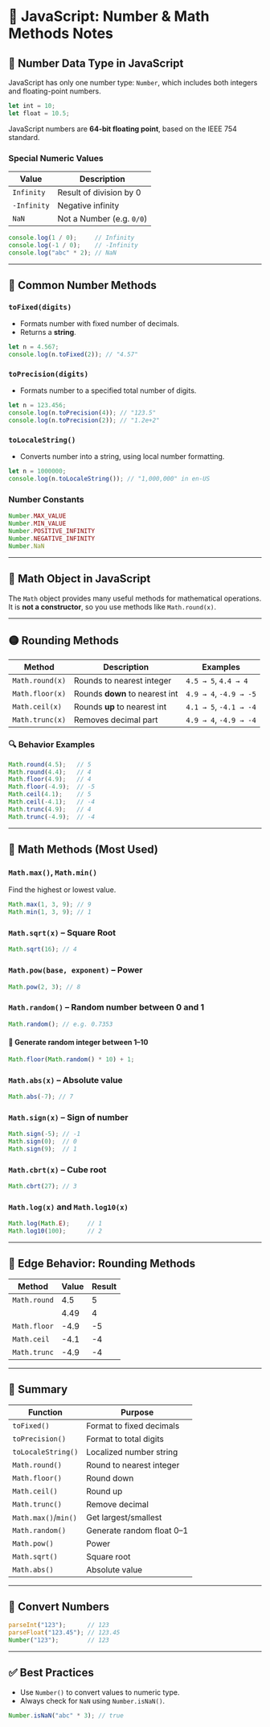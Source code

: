 # 📘 JavaScript: Number & Math Methods Notes

## 🧮 Number Data Type in JavaScript

JavaScript has only one number type: `Number`, which includes both integers and floating-point numbers.

```js
let int = 10;
let float = 10.5;
````

JavaScript numbers are **64-bit floating point**, based on the IEEE 754 standard.

### Special Numeric Values

| Value       | Description               |
| ----------- | ------------------------- |
| `Infinity`  | Result of division by 0   |
| `-Infinity` | Negative infinity         |
| `NaN`       | Not a Number (e.g. `0/0`) |

```js
console.log(1 / 0);     // Infinity
console.log(-1 / 0);    // -Infinity
console.log("abc" * 2); // NaN
```

---

## 🔢 Common Number Methods

### `toFixed(digits)`

* Formats number with fixed number of decimals.
* Returns a **string**.

```js
let n = 4.567;
console.log(n.toFixed(2)); // "4.57"
```

### `toPrecision(digits)`

* Formats number to a specified total number of digits.

```js
let n = 123.456;
console.log(n.toPrecision(4)); // "123.5"
console.log(n.toPrecision(2)); // "1.2e+2"
```

### `toLocaleString()`

* Converts number into a string, using local number formatting.

```js
let n = 1000000;
console.log(n.toLocaleString()); // "1,000,000" in en-US
```

### Number Constants

```js
Number.MAX_VALUE
Number.MIN_VALUE
Number.POSITIVE_INFINITY
Number.NEGATIVE_INFINITY
Number.NaN
```

---

## 🧠 Math Object in JavaScript

The `Math` object provides many useful methods for mathematical operations. It is **not a constructor**, so you use methods like `Math.round(x)`.

---

## 🟡 Rounding Methods

| Method          | Description                    | Examples               |
| --------------- | ------------------------------ | ---------------------- |
| `Math.round(x)` | Rounds to nearest integer      | `4.5 → 5`, `4.4 → 4`   |
| `Math.floor(x)` | Rounds **down** to nearest int | `4.9 → 4`, `-4.9 → -5` |
| `Math.ceil(x)`  | Rounds **up** to nearest int   | `4.1 → 5`, `-4.1 → -4` |
| `Math.trunc(x)` | Removes decimal part           | `4.9 → 4`, `-4.9 → -4` |

### 🔍 Behavior Examples

```js
Math.round(4.5);   // 5
Math.round(4.4);   // 4
Math.floor(4.9);   // 4
Math.floor(-4.9);  // -5
Math.ceil(4.1);    // 5
Math.ceil(-4.1);   // -4
Math.trunc(4.9);   // 4
Math.trunc(-4.9);  // -4
```

---

## 🧠 Math Methods (Most Used)

### `Math.max()`, `Math.min()`

Find the highest or lowest value.

```js
Math.max(1, 3, 9); // 9
Math.min(1, 3, 9); // 1
```

### `Math.sqrt(x)` – Square Root

```js
Math.sqrt(16); // 4
```

### `Math.pow(base, exponent)` – Power

```js
Math.pow(2, 3); // 8
```

### `Math.random()` – Random number between 0 and 1

```js
Math.random(); // e.g. 0.7353
```

#### 🎲 Generate random integer between 1–10

```js
Math.floor(Math.random() * 10) + 1;
```

### `Math.abs(x)` – Absolute value

```js
Math.abs(-7); // 7
```

### `Math.sign(x)` – Sign of number

```js
Math.sign(-5); // -1
Math.sign(0);  // 0
Math.sign(9);  // 1
```

### `Math.cbrt(x)` – Cube root

```js
Math.cbrt(27); // 3
```

### `Math.log(x)` and `Math.log10(x)`

```js
Math.log(Math.E);     // 1
Math.log10(100);      // 2
```

---

## 🧪 Edge Behavior: Rounding Methods

| Method       | Value | Result |
| ------------ | ----- | ------ |
| `Math.round` | 4.5   | 5      |
|              | 4.49  | 4      |
| `Math.floor` | -4.9  | -5     |
| `Math.ceil`  | -4.1  | -4     |
| `Math.trunc` | -4.9  | -4     |

---

## 🧠 Summary

| Function             | Purpose                   |
| -------------------- | ------------------------- |
| `toFixed()`          | Format to fixed decimals  |
| `toPrecision()`      | Format to total digits    |
| `toLocaleString()`   | Localized number string   |
| `Math.round()`       | Round to nearest integer  |
| `Math.floor()`       | Round down                |
| `Math.ceil()`        | Round up                  |
| `Math.trunc()`       | Remove decimal            |
| `Math.max()`/`min()` | Get largest/smallest      |
| `Math.random()`      | Generate random float 0–1 |
| `Math.pow()`         | Power                     |
| `Math.sqrt()`        | Square root               |
| `Math.abs()`         | Absolute value            |

---

## 🔁 Convert Numbers

```js
parseInt("123");      // 123
parseFloat("123.45"); // 123.45
Number("123");        // 123
```

---

## ✅ Best Practices

* Use `Number()` to convert values to numeric type.
* Always check for `NaN` using `Number.isNaN()`.

```js
Number.isNaN("abc" * 3); // true
```

